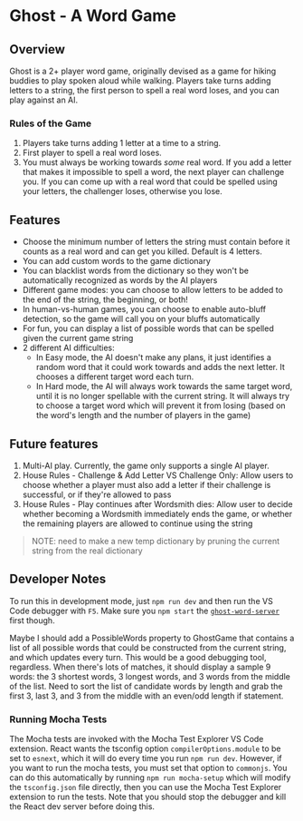 # Ghost - A Word Game

## Overview

Ghost is a 2+ player word game, originally devised as a game for hiking buddies to play spoken aloud while walking. Players take turns adding letters to a string, the first person to spell a real word loses, and you can play against an AI.

### Rules of the Game
1. Players take turns adding 1 letter at a time to a string.
2. First player to spell a real word loses.
3. You must always be working towards _some_ real word. If you add a letter that makes it impossible to spell a word, the next player can challenge you. If you can come up with a real word that could be spelled using your letters, the challenger loses, otherwise you lose.

## Features
* Choose the minimum number of letters the string must contain before it counts as a real word and can get you killed. Default is 4 letters.
* You can add custom words to the game dictionary
* You can blacklist words from the dictionary so they won't be automatically recognized as words by the AI players
* Different game modes: you can choose to allow letters to be added to the end of the string, the beginning, or both!
* In human-vs-human games, you can choose to enable auto-bluff detection, so the game will call you on your bluffs automatically
* For fun, you can display a list of possible words that can be spelled given the current game string
* 2 different AI difficulties:
  * In Easy mode, the AI doesn't make any plans, it just identifies a random word that it could work towards and adds the next letter. It chooses a different target word each turn.
  * In Hard mode, the AI will always work towards the same target word, until it is no longer spellable with the current string. It will always try to choose a target word which will prevent it from losing (based on the word's length and the number of players in the game)

## Future features

1. Multi-AI play. Currently, the game only supports a single AI player.
2. House Rules - Challenge & Add Letter VS Challenge Only: Allow users to choose whether a player must also add a letter if their challenge is successful, or if they're allowed to pass
3. House Rules - Play continues after Wordsmith dies: Allow user to decide whether becoming a Wordsmith immediately ends the game, or whether the remaining players are allowed to continue using the string

> NOTE: need to make a new temp dictionary by pruning the current string from the real dictionary



## Developer Notes

To run this in development mode, just `npm run dev` and then run the VS Code debugger with `F5`. Make sure you `npm start` the [`ghost-word-server`](https://github.com/MostlyArmless/ghost-word-server) first though.

Maybe I should add a PossibleWords property to GhostGame that contains a list of all possible words that could be constructed from the current string, and which updates every turn. This would be a good debugging tool, regardless. When there's lots of matches, it should display a sample 9 words: the 3 shortest words, 3 longest words, and 3 words from the middle of the list. Need to sort the list of candidate words by length and grab the first 3, last 3, and 3 from the middle with an even/odd length if statement.

### Running Mocha Tests
The Mocha tests are invoked with the Mocha Test Explorer VS Code extension. React wants the tsconfig option `compilerOptions.module` to be set to `esnext`, which it will do every time you run `npm run dev`. However, if you want to run the mocha tests, you must set that option to `commonjs`. You can do this automatically by running `npm run mocha-setup` which will modify the `tsconfig.json` file directly, then you can use the Mocha Test Explorer extension to run the tests. Note that you should stop the debugger and kill the React dev server before doing this.